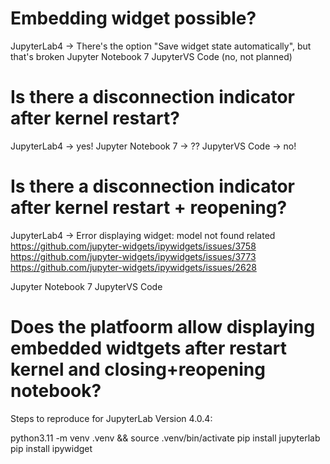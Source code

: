 # Embedding widget possible?

JupyterLab4 -> There's the option "Save widget state automatically", but that's broken
Jupyter Notebook 7
JupyterVS Code (no, not planned)


# Is there a disconnection indicator after kernel restart?
JupyterLab4  -> yes!
Jupyter Notebook 7 -> ??
JupyterVS Code -> no!


# Is there a disconnection indicator after kernel restart + reopening?

JupyterLab4 -> Error displaying widget: model not found
related 
https://github.com/jupyter-widgets/ipywidgets/issues/3758
https://github.com/jupyter-widgets/ipywidgets/issues/3773
https://github.com/jupyter-widgets/ipywidgets/issues/2628

Jupyter Notebook 7
JupyterVS Code

# Does the platfoorm allow displaying embedded widtgets after restart kernel and closing+reopening notebook? 






Steps to reproduce for JupyterLab Version 4.0.4:

python3.11 -m venv .venv && source .venv/bin/activate
pip install jupyterlab
pip install ipywidget


